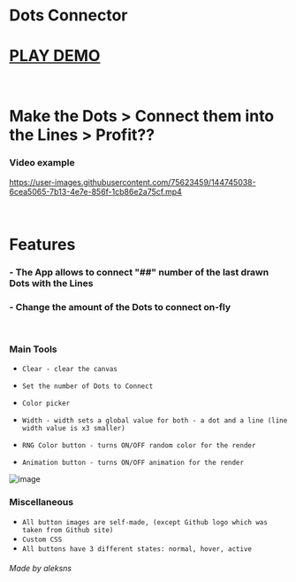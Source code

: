 # Dots Connector

# [PLAY DEMO](https://aleksns.github.io/dots-connector/)
<br />

# Make the Dots > Connect them into the Lines > Profit??

### Video example

https://user-images.githubusercontent.com/75623459/144745038-6cea5065-7b13-4e7e-856f-1cb86e2a75cf.mp4

<br />



# Features

### - The App allows to connect "##" number of the last drawn Dots with the Lines


### - Change the amount of the Dots to connect on-fly

<br />

### Main Tools


- `Clear - clear the canvas`

- `Set the number of Dots to Connect`

- `Color picker`

- `Width - width sets a global value for both - a dot and a line (line width value is x3 smaller)`

- `RNG Color button - turns ON/OFF random color for the render`

- `Animation button - turns ON/OFF animation for the render`

![image](https://user-images.githubusercontent.com/75623459/144744867-50cdaed4-df19-4aac-b039-df56813251a5.png)

### Miscellaneous
- `All button images are self-made, (except Github logo which was taken from Github site)`
- `Custom CSS`
- `All buttons have 3 different states: normal, hover, active`


###### Made by aleksns
